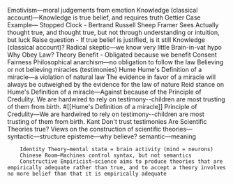 Emotivism―moral judgements from emotion
    Knowledge (classical account)―Knowledge is true belief, and requires truth
Gettier Case Example― 
    Stopped Clock - Bertrand Russell
    Sheep Framer Sees
    Actually thought true, and thought true, but not through understanding or intuition, but luck
    Raise question - If true belief is justified, is it still Knowledge (classical account)?
    Radical skeptic―we know very little
        Brain-in-vat hypo
Why Obey Law? Theory
    Benefit - Obligated because we benefit
    Consent
    Fairness
    Philosophical anarchism―no obligation to follow the law
    Believing or not believing miracles (testimonies)
        Hume
            Hume's Definition of a miracle―a violation of natural law
                The evidence in favor of a miracle will always be outweighed by the evidence for the law of nature
        Reid
            stance on Hume's Definition of a miracle―Against because of the Principle of Credulity. We are hardwired to rely on testimony--children are most trusting of them from birth. #[[Hume's Definition of a miracle]] 
            Principle of Credulity―We are hardwired to rely on testimony--children are most trusting of them from birth.
        Kant
            Don't trust testimonies
    Are Scientific Theories true?
        Views on the construction of scientific theories―
            syntactic―structure
            episteme―why believe?
            semantic―meaning
            
        Identity Theory―mental state = brain activity (mind = neurons)
        Chinese Room―Machines control syntax, but not semantics
        Constructive Empiricist―science aims to produce theories that are empirically adequate rather than true, and to accept a theory involves no more belief than that it is empirically adequate


